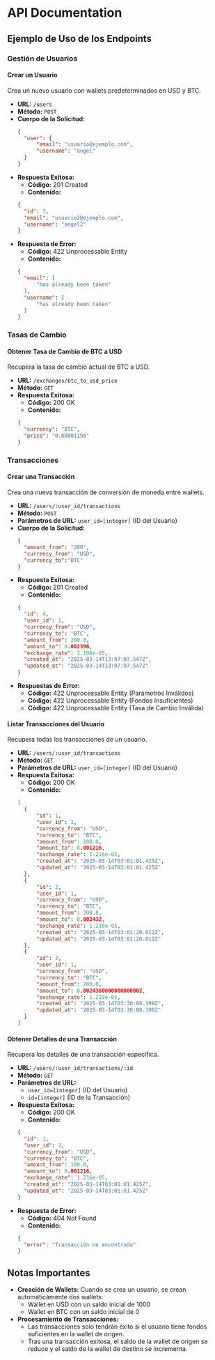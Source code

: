 # API Documentation

## Ejemplo de Uso de los Endpoints

### Gestión de Usuarios

#### Crear un Usuario
Crea un nuevo usuario con wallets predeterminados en USD y BTC.
- **URL:** `/users`
- **Método:** `POST`
- **Cuerpo de la Solicitud:**
  ```json
  {
    "user": {
        "email": "usuario@ejemplo.com",
        "username": "angel"
    }
  }
  ```
- **Respuesta Exitosa:**
  - **Código:** 201 Created
  - **Contenido:**
  ```json
  {
    "id": 3,
    "email": "usuario2@ejemplo.com",
    "username": "angel2"
  }
  ```
- **Respuesta de Error:**
  - **Código:** 422 Unprocessable Entity
  - **Contenido:**
  ```json
  {
    "email": [
        "has already been taken"
    ],
    "username": [
        "has already been taken"
    ]
  }
  ```



### Tasas de Cambio

#### Obtener Tasa de Cambio de BTC a USD
Recupera la tasa de cambio actual de BTC a USD.
- **URL:** `/exchanges/btc_to_usd_price`
- **Método:** `GET`
- **Respuesta Exitosa:**
  - **Código:** 200 OK
  - **Contenido:**
  ```json
  {
    "currency": "BTC",
    "price": "0.00001198"
  }
  ```

### Transacciones

#### Crear una Transacción
Crea una nueva transacción de conversión de moneda entre wallets.
- **URL:** `/users/:user_id/transactions`
- **Método:** `POST`
- **Parámetros de URL:** `user_id=[integer]` (ID del Usuario)
- **Cuerpo de la Solicitud:**
  ```json
  {
    "amount_from": "200",
    "currency_from": "USD",
    "currency_to":"BTC"
  }
  ```
- **Respuesta Exitosa:**
  - **Código:** 201 Created
  - **Contenido:**
  ```json
  {
    "id": 4,
    "user_id": 1,
    "currency_from": "USD",
    "currency_to": "BTC",
    "amount_from": 200.0,
    "amount_to": 0.002396,
    "exchange_rate": 1.198e-05,
    "created_at": "2025-03-14T13:07:07.547Z",
    "updated_at": "2025-03-14T13:07:07.547Z"
  }
  ```
- **Respuestas de Error:**
  - **Código:** 422 Unprocessable Entity (Parámetros Inválidos)
  - **Código:** 422 Unprocessable Entity (Fondos Insuficientes)
  - **Código:** 422 Unprocessable Entity (Tasa de Cambio Inválida)

#### Listar Transacciones del Usuario
Recupera todas las transacciones de un usuario.
- **URL:** `/users/:user_id/transactions`
- **Método:** `GET`
- **Parámetros de URL:** `user_id=[integer]` (ID del Usuario)
- **Respuesta Exitosa:**
  - **Código:** 200 OK
  - **Contenido:**
  ```json
  [
    {
        "id": 1,
        "user_id": 1,
        "currency_from": "USD",
        "currency_to": "BTC",
        "amount_from": 100.0,
        "amount_to": 0.001216,
        "exchange_rate": 1.216e-05,
        "created_at": "2025-03-14T03:01:01.425Z",
        "updated_at": "2025-03-14T03:01:01.425Z"
    },
    {
        "id": 2,
        "user_id": 1,
        "currency_from": "USD",
        "currency_to": "BTC",
        "amount_from": 200.0,
        "amount_to": 0.002432,
        "exchange_rate": 1.216e-05,
        "created_at": "2025-03-14T03:01:20.012Z",
        "updated_at": "2025-03-14T03:01:20.012Z"
    },
    {
        "id": 3,
        "user_id": 1,
        "currency_from": "USD",
        "currency_to": "BTC",
        "amount_from": 200.0,
        "amount_to": 0.0024360000000000002,
        "exchange_rate": 1.218e-05,
        "created_at": "2025-03-14T03:30:08.198Z",
        "updated_at": "2025-03-14T03:30:08.198Z"
    }
  ]
  ```

#### Obtener Detalles de una Transacción
Recupera los detalles de una transacción específica.
- **URL:** `/users/:user_id/transactions/:id`
- **Método:** `GET`
- **Parámetros de URL:**
  - `user_id=[integer]` (ID del Usuario)
  - `id=[integer]` (ID de la Transacción)
- **Respuesta Exitosa:**
  - **Código:** 200 OK
  - **Contenido:**
  ```json
  {
    "id": 1,
    "user_id": 1,
    "currency_from": "USD",
    "currency_to": "BTC",
    "amount_from": 100.0,
    "amount_to": 0.001216,
    "exchange_rate": 1.216e-05,
    "created_at": "2025-03-14T03:01:01.425Z",
    "updated_at": "2025-03-14T03:01:01.425Z"
  }
  ```
- **Respuesta de Error:**
  - **Código:** 404 Not Found
  - **Contenido:**
  ```json
  {
    "error": "Transacción no encontrada"
  }
  ```

## Notas Importantes
- **Creación de Wallets:** Cuando se crea un usuario, se crean automáticamente dos wallets:
  - Wallet en USD con un saldo inicial de 1000
  - Wallet en BTC con un saldo inicial de 0
- **Procesamiento de Transacciones:**
  - Las transacciones solo tendrán éxito si el usuario tiene fondos suficientes en la wallet de origen.
  - Tras una transacción exitosa, el saldo de la wallet de origen se reduce y el saldo de la wallet de destino se incrementa.

